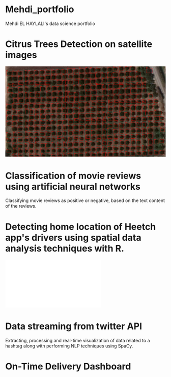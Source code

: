 # Mehdi_portfolio
Mehdi EL HAYLALI's data science portfolio
# Citrus Trees Detection on satellite images
![Citrus Trees Detection by Convolutional Neural Network ](images/Yimage2.jpg)
# Classification of movie reviews using artificial neural networks
Classifying movie reviews as positive or negative, based on the text content of the reviews.

# Detecting home location of Heetch app's drivers using spatial data analysis techniques with R.
![A driver's Home location detection](/images/Rpage.html)
# Data streaming from twitter API
Extracting, processing and real-time visualization of data related to a hashtag along with performing NLP techniques using SpaCy.

# On-Time Delivery Dashboard
